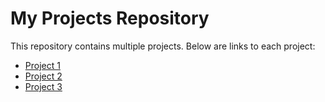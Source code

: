 # My Projects Repository

This repository contains multiple projects. Below are links to each project:

- [Project 1](https://github.com/Mohit5700/JavaScript-Projects/blob/master/Guess-My-Number/README.md)
- [Project 2](https://github.com/Mohit5700/JavaScript-Projects/blob/master/Modal%20Window/README.md)
- [Project 3](https://github.com/Mohit5700/JavaScript-Projects/blob/master/Pig-Game/README.md)
